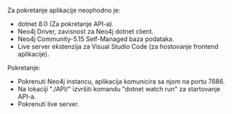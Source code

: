 Za pokretanje aplikacije neophodno je:

- dotnet 8.0 (Za pokretanje API-a).
- Neo4j Driver, zavisnost za Neo4j dotnet client.
- Neo4j Community-5.15  Self-Managed baza podataka.
- Live server ekstenzija za Visual Studio Code (za hostovanje frontend aplikacije).

Pokretanje:

- Pokrenuti Neo4j instancu, aplikacija komunicira sa njom na portu 7686.  
- Na lokaciji "./API/" izvršiti komandu "dotnet watch run" za startovanje API-a.
- Pokrenuti live server.

